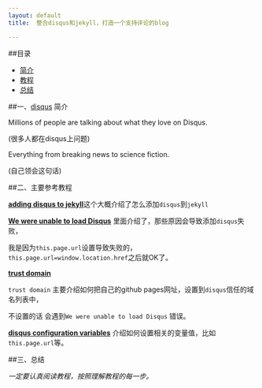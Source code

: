 ```yaml
---
layout: default
title:  整合disqus和jekyll，打造一个支持评论的blog

---
```


##目录

* [简介](#简介)
* [教程](#教程)
* [总结](#总结)

<a id="简介"></a>
##一、[disqus](https://disqus.com/) 简介

Millions of people are talking about what they love on Disqus. 

(很多人都在disqus上问题) 

Everything from breaking news to science fiction. 

(自己领会这句话)


<a id="教程"></a>
##二、主要参考教程

[**adding disqus to jekyll**](http://www.perfectlyrandom.org/2014/06/29/adding-disqus-to-your-jekyll-powered-github-pages/)这个大概介绍了怎么添加`disqus`到`jekyll`

[**We were unable to load Disqus**](https://help.disqus.com/customer/portal/articles/472007-i-m-receiving-the-message-%22we-were-unable-to-load-disqus-%22)  里面介绍了，那些原因会导致添加`disqus`失败，

我是因为`this.page.url`设置导致失败的，`this.page.url=window.location.href`之后就OK了。

[**trust domain**](https://help.disqus.com/customer/portal/articles/1261429)

`trust domain` 主要介绍如何把自己的github pages网址，设置到`disqus`信任的域名列表中，

不设置的话 会遇到`We were unable to load Disqus` 错误。

[**disqus configuration variables**](https://help.disqus.com/customer/portal/articles/472098-javascript-configuration-variables) 介绍如何设置相关的变量值，比如 `this.page.url`等。

<a id="总结"></a>
##三、总结

*一定要认真阅读教程，按照理解教程的每一步。*

